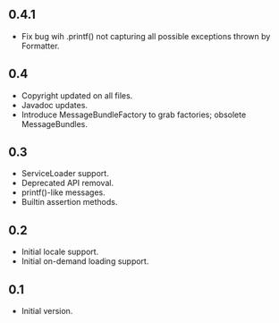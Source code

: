 ## 0.4.1

* Fix bug wih .printf() not capturing all possible exceptions thrown by Formatter.

## 0.4

* Copyright updated on all files.
* Javadoc updates.
* Introduce MessageBundleFactory to grab factories; obsolete MessageBundles.

## 0.3

* ServiceLoader support.
* Deprecated API removal.
* printf()-like messages.
* Builtin assertion methods.

## 0.2

* Initial locale support.
* Initial on-demand loading support.

## 0.1

* Initial version.

